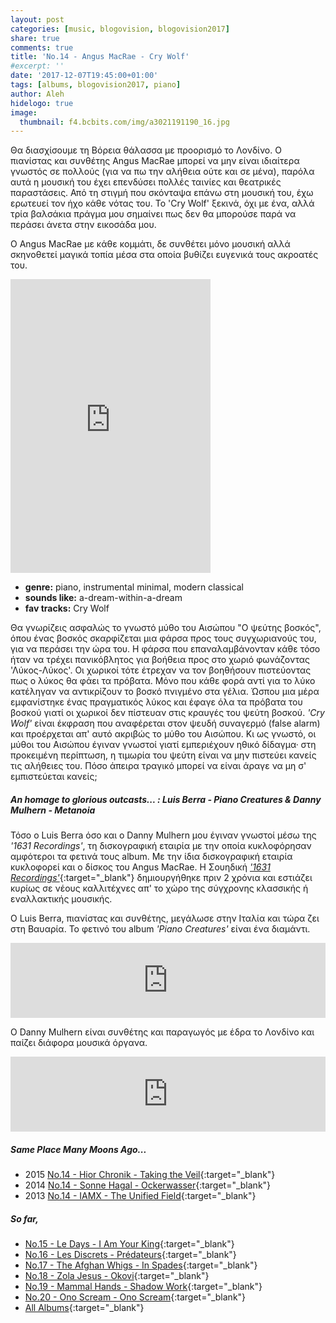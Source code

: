 ```yaml
---
layout: post
categories: [music, blogovision, blogovision2017]
share: true
comments: true
title: 'No.14 - Angus MacRae - Cry Wolf'
#excerpt: ''
date: '2017-12-07T19:45:00+01:00'
tags: [albums, blogovision2017, piano]
author: Aleh
hidelogo: true
image:
  thumbnail: f4.bcbits.com/img/a3021191190_16.jpg
---
```

Θα διασχίσουμε τη Βόρεια θάλασσα με προορισμό το Λονδίνο. Ο πιανίστας και συνθέτης Angus MacRae μπορεί να μην είναι ιδιαίτερα γνωστός σε πολλούς (για να πω την αλήθεια ούτε και σε μένα), παρόλα αυτά η μουσική του έχει επενδύσει πολλές ταινίες και θεατρικές παραστάσεις. Από τη στιγμή που σκόνταψα επάνω στη μουσική του, έχω ερωτευεί τον ήχο κάθε νότας του. Το 'Cry Wolf' ξεκινά, όχι με ένα, αλλά τρία βαλσάκια πράγμα μου σημαίνει πως δεν θα μπορούσε παρά να περάσει άνετα στην εικοσάδα μου. 

Ο Angus MacRae με κάθε κομμάτι, δε συνθέτει μόνο μουσική αλλά σκηνοθετεί μαγικά τοπία μέσα στα οποία βυθίζει ευγενικά τους ακροατές του.

<iframe style="border: 0; width: 320px; height: 470px;" src="https://bandcamp.com/EmbeddedPlayer/album=2452058942/size=large/bgcol=ffffff/linkcol=0687f5/tracklist=false/track=1192108970/transparent=true/" seamless><a href="http://1631recordings.bandcamp.com/album/cry-wolf">Cry Wolf by Angus MacRae</a></iframe>

* **genre:** piano, instrumental minimal, modern classical
* **sounds like:** a-dream-within-a-dream
* **fav tracks:** Cry Wolf

 Θα γνωρίζεις ασφαλώς το γνωστό μύθο του Αισώπου "Ο ψεύτης βοσκός", όπου ένας βοσκός σκαρφίζεται μια φάρσα προς τους συγχωριανούς του, για να περάσει την ώρα του. Η φάρσα που επαναλαμβάνονταν κάθε τόσο ήταν να τρέχει πανικόβλητος για βοήθεια προς στο χωριό φωνάζοντας 'Λύκος-Λύκος'. Οι χωρικοί τότε έτρεχαν να τον βοηθήσουν πιστεύοντας πως ο λύκος θα φάει τα πρόβατα. Μόνο που κάθε φορά αντί για το λύκο κατέληγαν να αντικρίζουν το βοσκό πνιγμένο στα γέλια. Ώσπου μια μέρα εμφανίστηκε ένας πραγματικός λύκος και έφαγε όλα τα πρόβατα του βοσκού γιατί οι χωρικοί δεν πίστευαν στις κραυγές του ψεύτη βοσκού. *'Cry Wolf'* είναι έκφραση που αναφέρεται στον ψευδή συναγερμό (false alarm) και προέρχεται απ' αυτό ακριβώς το μύθο του Αισώπου. Κι ως γνωστό, οι μύθοι του Αισώπου έγιναν γνωστοί γιατί εμπεριέχουν ηθικό δίδαγμα· στη προκειμένη περίπτωση, η τιμωρία του ψεύτη είναι να μην πιστεύει κανείς τις αλήθειες του. Πόσο άπειρα τραγικό μπορεί να είναι άραγε να μη σ' εμπιστεύεται κανείς;

<div class="text-divider"></div>

##### <i class="fa fa-hand-o-right"></i> An homage to glorious outcasts... : Luis Berra - Piano Creatures & Danny Mulhern - Metanoia
Τόσο ο Luis Berra όσο και ο Danny Mulhern μου έγιναν γνωστοί μέσω της *'1631 Recordings'*, τη δισκογραφική εταιρία με την οποία κυκλοφόρησαν αμφότεροι τα φετινά τους album. Με την ίδια δισκογραφική εταιρία κυκλοφορεί και ο δίσκος του Angus MacRae. H Σουηδική [*'1631 Recordings'*](http://www.1631recordings.com){:target="_blank"} δημιουργήθηκε πριν 2 χρόνια και εστιάζει κυρίως σε νέους καλλιτέχνες απ' το χώρο της σύγχρονης κλασσικής ή εναλλακτικής μουσικής.

Ο Luis Berra, πιανίστας και συνθέτης, μεγάλωσε στην Ιταλία και τώρα ζει στη Βαυαρία. Το φετινό του album *'Piano Creatures'* είναι ένα διαμάντι.

<iframe style="border: 0; width: 100%; height: 120px;" src="https://bandcamp.com/EmbeddedPlayer/album=1353276938/size=large/bgcol=ffffff/linkcol=0687f5/tracklist=false/artwork=small/track=3520059202/transparent=true/" seamless><a href="http://1631recordings.bandcamp.com/album/piano-creatures">Piano Creatures by Luis Berra</a></iframe>

O Danny Mulhern είναι συνθέτης και παραγωγός με έδρα το Λονδίνο και παίζει διάφορα μουσικά όργανα. 

<iframe style="border: 0; width: 100%; height: 120px;" src="https://bandcamp.com/EmbeddedPlayer/album=2095441930/size=large/bgcol=ffffff/linkcol=0687f5/tracklist=false/artwork=small/track=979147822/transparent=true/" seamless><a href="http://1631recordings.bandcamp.com/album/metanoia">Metanoia by Danny Mulhern</a></iframe>


##### <i class="fa fa-hand-o-right"></i> Same Place Many Moons Ago...

* 2015 [No.14 - Hior Chronik - Taking the Veil](/music/blogovision/blogovision2015/blogovision2015-no14/){:target="_blank"}
* 2014 [No.14 - Sonne Hagal - Ockerwasser](/music/blogovision/blogovision2014/blogovision2014-no14/){:target="_blank"}
* 2013 [No.14 - IAMX - The Unified Field](/music/blogovision/blogovision2013/blogovision2013-no14/){:target="_blank"}

##### <i class="fa fa-hand-o-right"></i> So far,

* [No.15 - Le Days - I Am Your King](/music/blogovision/blogovision2017/no15/){:target="_blank"}
* [No.16 - Les Discrets - Prédateurs](/music/blogovision/blogovision2017/no16/){:target="_blank"}
* [No.17 - The Afghan Whigs - In Spades](/music/blogovision/blogovision2017/no17/){:target="_blank"}
* [No.18 - Zola Jesus - Okovi](/music/blogovision/blogovision2017/no18/){:target="_blank"}
* [No.19 - Mammal Hands - Shadow Work](/music/blogovision/blogovision2017/no19/){:target="_blank"}
* [No.20 - Ono Scream - Ono Scream](/music/blogovision/blogovision2017/no20/){:target="_blank"}
* [All Albums](/music/new-albums-2017/){:target="_blank"}